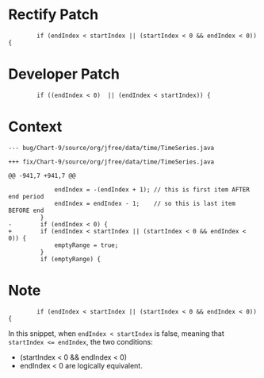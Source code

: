# Rectify Patch

```
        if (endIndex < startIndex || (startIndex < 0 && endIndex < 0)) {
```

# Developer Patch

```
        if ((endIndex < 0)  || (endIndex < startIndex)) {
```

# Context

```
--- bug/Chart-9/source/org/jfree/data/time/TimeSeries.java

+++ fix/Chart-9/source/org/jfree/data/time/TimeSeries.java

@@ -941,7 +941,7 @@

             endIndex = -(endIndex + 1); // this is first item AFTER end period
             endIndex = endIndex - 1;    // so this is last item BEFORE end
         }
-        if (endIndex < 0) {
+        if (endIndex < startIndex || (startIndex < 0 && endIndex < 0)) {
             emptyRange = true;
         }
         if (emptyRange) {
```

# Note

```
        if (endIndex < startIndex || (startIndex < 0 && endIndex < 0)) {
```
In this snippet, when `endIndex < startIndex` is false, meaning that `startIndex <= endIndex`, the two conditions:
- (startIndex < 0 && endIndex < 0)
- endIndex < 0
are logically equivalent.